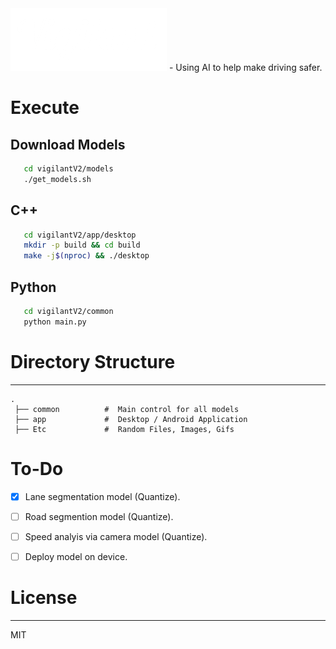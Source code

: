 <img src="etc/logo_light.png" alt="logo"/>
- Using AI to help make driving safer.

# Execute
## Download Models
```sh
   cd vigilantV2/models 
   ./get_models.sh 
  ```
## C++
```sh
   cd vigilantV2/app/desktop
   mkdir -p build && cd build
   make -j$(nproc) && ./desktop
  ```
## Python 
```sh
   cd vigilantV2/common
   python main.py
  ```

# Directory Structure
------
    .
     ├── common          #  Main control for all models 
     ├── app             #  Desktop / Android Application 
     ├── Etc             #  Random Files, Images, Gifs

# To-Do
- [x] Lane segmentation model (Quantize). 
- [ ] Road segmention model (Quantize).  
- [ ] Speed analyis via camera model (Quantize). 
- [ ] Deploy model on device. 


# License
----
MIT

